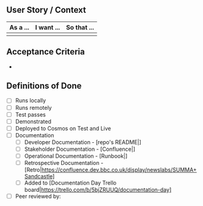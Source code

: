 ## User Story / Context
|As a ...|I want ...|So that ...|
|-|-|-|
|<Who>|<What>|<Why>|
  
## Acceptance Criteria
- <Criteria to satisfy the PR Issue>
  
## Definitions of Done
- [ ] Runs locally
- [ ] Runs remotely
- [ ] Test passes
- [ ] Demonstrated
- [ ] Deployed to Cosmos on Test and Live
- [ ] Documentation
  - [ ] Developer Documentation - [repo's README|<link>]
  - [ ] Stakeholder Documentation - [Confluence|<link>]
  - [ ] Operational Documentation - [Runbook|<link>]
  - [ ] Retrospective Documentation - [Retro|https://confluence.dev.bbc.co.uk/display/newslabs/SUMMA+Sandcastle]
  - [ ] Added to [Documentation Day Trello board|https://trello.com/b/5bjZRUUQ/documentation-day]
- [ ] Peer reviewed by:
